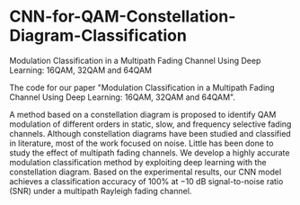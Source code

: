 # CNN-for-QAM-Constellation-Diagram-Classification
Modulation Classification in a Multipath Fading Channel Using Deep Learning: 16QAM, 32QAM and 64QAM

The code for our paper "Modulation Classification in a Multipath Fading Channel Using Deep Learning: 16QAM, 32QAM and 64QAM". 

A method based on a constellation diagram is proposed to identify QAM modulation of different orders in static, slow, and frequency selective fading channels. Although constellation diagrams have been studied and classified in literature, most of the work focused on noise. Little has been done to study the effect of multipath fading channels. We develop a highly accurate modulation classification method by exploiting deep learning with the constellation diagram. Based on the experimental results, our CNN model achieves a classification accuracy of 100% at −10 dB signal-to-noise ratio (SNR) under a multipath Rayleigh fading channel.

